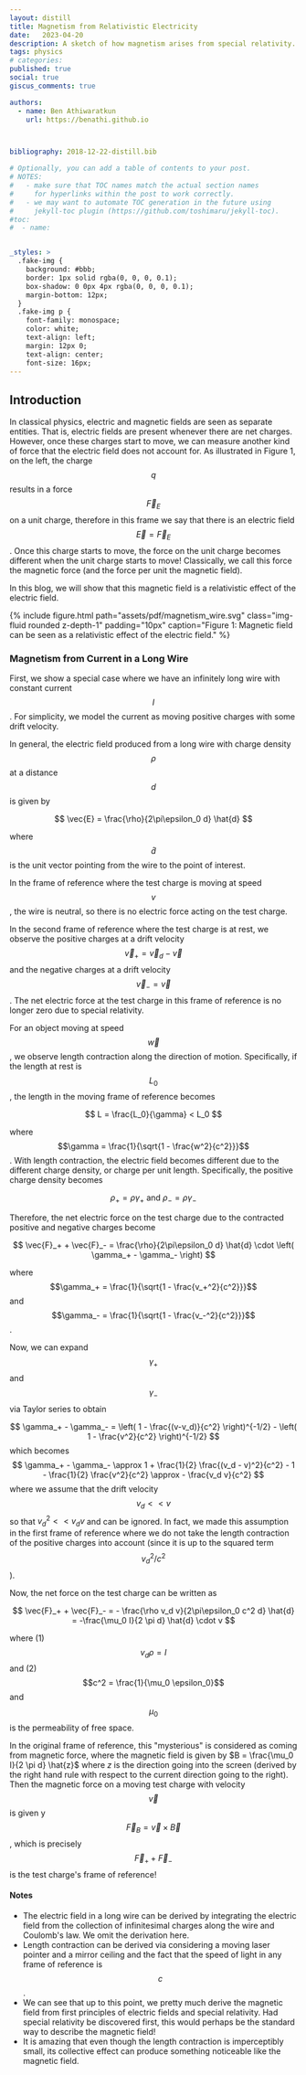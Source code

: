 ```yaml
---
layout: distill
title: Magnetism from Relativistic Electricity
date:   2023-04-20
description: A sketch of how magnetism arises from special relativity.
tags: physics
# categories: 
published: true
social: true
giscus_comments: true

authors:
  - name: Ben Athiwaratkun 
    url: https://benathi.github.io



bibliography: 2018-12-22-distill.bib

# Optionally, you can add a table of contents to your post.
# NOTES:
#   - make sure that TOC names match the actual section names
#     for hyperlinks within the post to work correctly.
#   - we may want to automate TOC generation in the future using
#     jekyll-toc plugin (https://github.com/toshimaru/jekyll-toc).
#toc:
#  - name: 


_styles: >
  .fake-img {
    background: #bbb;
    border: 1px solid rgba(0, 0, 0, 0.1);
    box-shadow: 0 0px 4px rgba(0, 0, 0, 0.1);
    margin-bottom: 12px;
  }
  .fake-img p {
    font-family: monospace;
    color: white;
    text-align: left;
    margin: 12px 0;
    text-align: center;
    font-size: 16px;
---
```


## Introduction

In classical physics, electric and magnetic fields are seen as separate entities. That is, electric fields are present whenever there are net charges. However, once these charges start to move, we can measure another kind of force that the electric field does not account for. As illustrated in Figure 1, on the left, the charge $$q$$ results in a force $$\vec{F}_E$$ on a unit charge, therefore in this frame we say that there is an electric field $$\vec{E} = \vec{F}_E$$. Once this charge starts to move, the force on the unit charge becomes different when the unit charge starts to move! Classically, we call this force the magnetic force (and the force per unit the magnetic field).


In this blog, we will show that this magnetic field is a relativistic effect of the electric field.


<div class="col-sm mt-3 mt-md-0">
{% include figure.html
  path="assets/pdf/magnetism_wire.svg"
  class="img-fluid rounded z-depth-1"
  padding="10px"
    caption="Figure 1: Magnetic field can be seen as a relativistic effect of the electric field."
%}
</div>



### Magnetism from Current in a Long Wire

First, we show a special case where we have an infinitely long wire with constant current $$I$$. For simplicity, we model the current as moving positive charges with some drift velocity.

In general, the electric field produced from a long wire with charge density $$\rho$$ at a distance $$d$$ is given by

$$
\vec{E} = \frac{\rho}{2\pi\epsilon_0 d} \hat{d}
$$

where $$\hat{d}$$ is the unit vector pointing from the wire to the point of interest. 

In the frame of reference where the test charge is moving at speed $$v$$, the wire is neutral, so there is no electric force acting on the test charge.

In the second frame of reference where the test charge is at rest, we observe the positive charges at a drift velocity $$\vec{v}_+ = \vec{v}_d - \vec{v}$$ and the negative charges at a drift velocity $$\vec{v}_- =  \vec{v}$$. The net electric force at the test charge in this frame of reference is no longer zero due to special relativity.

For an object moving at speed $$\vec{w}$$, we observe length contraction along the direction of motion. Specifically, if the length at rest is $$L_0$$, the length in the moving frame of reference becomes

$$
L = \frac{L_0}{\gamma} < L_0
$$

where $$\gamma = \frac{1}{\sqrt{1 - \frac{w^2}{c^2}}}$$.
With length contraction, the electric field becomes different due to the different charge density, or charge per unit length. Specifically, the positive charge density becomes

$$
\rho_+ = \rho \gamma_+ \text{ and } \rho_- = \rho \gamma_-
$$

Therefore, the net electric force on the test charge due to the contracted positive and negative charges become

$$
\vec{F}_+ + \vec{F}_- = \frac{\rho}{2\pi\epsilon_0 d} \hat{d} \cdot \left( \gamma_+ - \gamma_- \right)
$$

where $$\gamma_+ = \frac{1}{\sqrt{1 - \frac{v_+^2}{c^2}}}$$ and $$\gamma_- = \frac{1}{\sqrt{1 - \frac{v_-^2}{c^2}}}$$. 

Now, we can expand $$\gamma_+$$ and $$\gamma_-$$ via Taylor series to obtain

$$
\gamma_+ - \gamma_-
= \left( 1 - \frac{(v-v_d)}{c^2} \right)^{-1/2} -  \left( 1 - \frac{v^2}{c^2} \right)^{-1/2} 
$$
which becomes 
$$
\gamma_+ - \gamma_- \approx 1 + \frac{1}{2} \frac{(v_d - v)^2}{c^2} - 1 - \frac{1}{2} \frac{v^2}{c^2} \approx - \frac{v_d v}{c^2}
$$
where we assume that the drift velocity $$ v_d << v $$ so that $v_d^2 << v_d v$ and can be ignored. In fact, we made this assumption in the first frame of reference where we do not take the length contraction of the positive charges into account (since it is up to the squared term $$v_d^2/c^2$$).


Now, the net force on the test charge can be written as

$$
\vec{F}_+ + \vec{F}_- = - \frac{\rho v_d v}{2\pi\epsilon_0 c^2 d} \hat{d} = -\frac{\mu_0 I}{2 \pi d} \hat{d} \cdot v
$$

where (1) $$v_d \rho = I$$ and (2) $$c^2 = \frac{1}{\mu_0 \epsilon_0}$$ and $$\mu_0$$ is the permeability of free space. 


In the original frame of reference, this "mysterious" is considered as coming from magnetic force, where the magnetic field is given by $B = \frac{\mu_0 I}{2 \pi d} \hat{z}$ where $z$ is the direction going into the screen (derived by the right hand rule with respect to the current direction going to the right). Then the magnetic force on a moving test charge with velocity $$\vec{v}$$ is given y $$ \vec{F}_B = \vec{v} \times \vec{B}$$, which is precisely $$\vec{F}_+ + \vec{F}_-$$ is the test charge's frame of reference! 


#### Notes
- The electric field in a long wire can be derived by integrating the electric field from the collection of infinitesimal charges along the wire and Coulomb's law. We omit the derivation here.
- Length contraction can be derived via considering a moving laser pointer and a mirror ceiling and the fact that the speed of light in any frame of reference is $$c$$.
- We can see that up to this point, we pretty much derive the magnetic field from first principles of electric fields and special relativity. Had special relativity be discovered first, this would perhaps be the standard way to describe the magnetic field!
- It is amazing that even though the length contraction is imperceptibly small, its collective effect can produce something noticeable like the magnetic field.


<!--
### Deriving Biot-Savart Law

Now, we will derive the Biot-Savart law, which is the generalization of the magnetic field from a long wire to any current distribution. 

-->